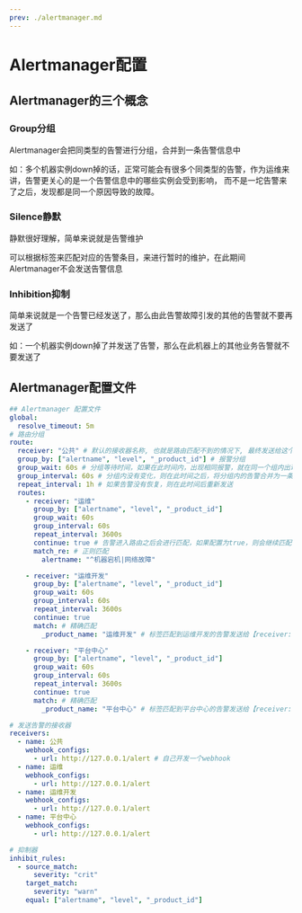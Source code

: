 ```yaml
---
prev: ./alertmanager.md
---
```

# Alertmanager配置

## Alertmanager的三个概念

### Group分组

Alertmanager会把同类型的告警进行分组，合并到一条告警信息中

如：多个机器实例down掉的话，正常可能会有很多个同类型的告警，作为运维来讲，告警更关心的是一个告警信息中的哪些实例会受到影响，
而不是一坨告警来了之后，发现都是同一个原因导致的故障。

### Silence静默

静默很好理解，简单来说就是告警维护

可以根据标签来匹配对应的告警条目，来进行暂时的维护，在此期间Alertmanager不会发送告警信息

### Inhibition抑制

简单来说就是一个告警已经发送了，那么由此告警故障引发的其他的告警就不要再发送了

如：一个机器实例down掉了并发送了告警，那么在此机器上的其他业务告警就不要发送了

## Alertmanager配置文件

```yaml
## Alertmanager 配置文件
global:
  resolve_timeout: 5m
# 路由分组
route:
  receiver: "公共" # 默认的接收器名称, 也就是路由匹配不到的情况下, 最终发送给这个接收器
  group_by: ["alertname", "level", "_product_id"] # 报警分组
  group_wait: 60s # 分组等待时间，如果在此时间内，出现相同报警，就在同一个组内出现
  group_interval: 60s # 分组内没有变化，则在此时间之后，将分组内的告警合并为一条告警信息发送
  repeat_interval: 1h # 如果告警没有恢复，则在此时间后重新发送
  routes:
    - receiver: "运维"
      group_by: ["alertname", "level", "_product_id"]
      group_wait: 60s
      group_interval: 60s
      repeat_interval: 3600s
      continue: true # 告警进入路由之后会进行匹配，如果配置为true，则会继续匹配，如果为false，就匹配到此就停止
      match_re: # 正则匹配
        alertname: "^机器宕机|网络故障"

    - receiver: "运维开发"
      group_by: ["alertname", "level", "_product_id"]
      group_wait: 60s
      group_interval: 60s
      repeat_interval: 3600s
      continue: true
      match: # 精确匹配
        _product_name: "运维开发" # 标签匹配到运维开发的告警发送给【receiver: "运维开发"】

    - receiver: "平台中心"
      group_by: ["alertname", "level", "_product_id"]
      group_wait: 60s
      group_interval: 60s
      repeat_interval: 3600s
      continue: true
      match: # 精确匹配
        _product_name: "平台中心" # 标签匹配到平台中心的告警发送给【receiver: "平台中心"】

# 发送告警的接收器
receivers:
  - name: 公共
    webhook_configs:
      - url: http://127.0.0.1/alert # 自己开发一个webhook
  - name: 运维
    webhook_configs:
      - url: http://127.0.0.1/alert
  - name: 运维开发
    webhook_configs:
      - url: http://127.0.0.1/alert
  - name: 平台中心
    webhook_configs:
      - url: http://127.0.0.1/alert

# 抑制器
inhibit_rules:
  - source_match:
      severity: "crit"
    target_match:
      severity: "warn"
    equal: ["alertname", "level", "_product_id"]
```
